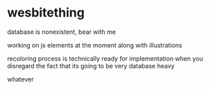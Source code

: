 # wesbitething

database is nonexistent, bear with me

working on js elements at the moment along with illustrations

recoloring process is technically ready for implementation when you disregard the fact that its going to be very database heavy

whatever
